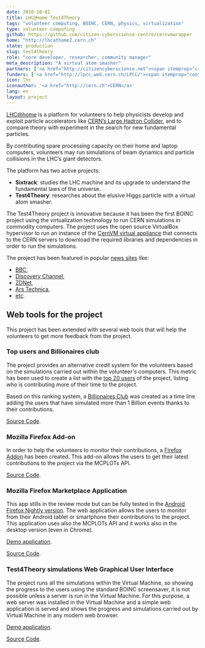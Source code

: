 ```yaml
---
date: 2010-10-01
title: LHC@Home Test4Theory
tags: "volunteer computing, BOINC, CERN, physics, virtualization"
type: volunteer computing 
github: https://github.com/citizen-cyberscience-centre/cernvmwrapper
home: "http://lhcathome2.cern.ch"
state: production
slug: test4theory 
role: "core developer, researcher, community manager"
meta_description: "A virtual atom smasher"
partners: ['<a href="http://citizencyberscience.net"><span itemprop="creator">Citizen Cyberscience Centre</span></a>', '<a href="http://cern.ch"><span itemprop="creator">CERN</span></a>']
funders: ['<a href="http://lpcc.web.cern.ch/LPCC/"><span itemprop="contributor">LHC Physics Centre at CERN</span></a>', '<a href="http://www.shuttleworthfoundation.org/"><span itemprop="contributor">Shuttleworth Foundation</span></a>']
icon: lhc
iconauthor: '<a href="http://cern.ch">CERN</a>'
lang: en
layout: project
---
```



[LHC@home](http://cern.ch/lhc) is a platform for volunteers to help physicists develop and exploit particle accelerators like [CERN’s Large Hadron Collider](http://cern.ch/public/en/lhc/lhc-en.html), and to compare theory with experiment in the search for new fundamental particles.

By contributing spare processing capacity on their home and laptop computers, volunteers may run simulations of beam dynamics and particle collisions in the LHC’s giant detectors.

The platform has two active projects:
 * **Sixtrack**: studies the LHC machine and its upgrade to understand the fundamental laws of the universe.
 * **Test4Theory**: researches about the elusive Higgs particle with a virtual atom smasher.

The Test4Theory project is innovative because it has been the first BOINC project using the virtualization technology to run CERN simulations in commodity computers. The project uses the open source VirtualBox hypervisor to run an instance of the [CernVM virtual appliance](http://cernvm.cern.ch/) that connects to the CERN servers to download the required libraries and dependencies in order to run the simulations.

The project has been featured in popular [news sites](http://lhcathome2.cern.ch/media) like:
 * [BBC](http://www.bbc.co.uk/news/science-environment-14488797), 
 * [Discovery Channel](http://news.discovery.com/space/hunting-the-higgs-boson-from-home-110811.html), 
 * [ZDNet](http://www.zdnet.co.uk/news/emerging-tech/2011/08/09/cern-taps-home-pcs-for-virtual-atom-smashing-40093652/), 
 * [Ars Technica](http://arstechnica.com/science/news/2011/08/virtual-particles-cern-updates-lhchome.ars), 
 * [etc](http://lhcathome2.cern.ch/media).

## Web tools for the project

This project has been extended with several web tools that will help the volunteers to get more feedback from the project.

### Top users and Billionaires club

The project provides an alternative *credit* system for the volunteers based on the simulations carried out within the volunteer's computers. This metric has been used to create a list with the [top 20 users](http://www.citizencyberscience.net/t4t-webapp/stats/) of the project, listing who is contributing more of their time to the project.

Based on this ranking system, a [Billionaires Club](http://www.citizencyberscience.net/t4t-webapp/stats/club.html) was created as a time line adding the users that have simulated more than 1 Billion events thanks to their contributions.

<a target="_blank"
href="https://github.com/citizen-cyberscience-centre/t4t-stats">Source
Code</a>.

### Mozilla Firefox Add-on

In order to help the volunteers to monitor their contributions, a [Firefox Addon](https://addons.mozilla.org/firefox/addon/test4theory-stats-checker) has been created. This add-on allows the users to get their latest contributions to the project via the MCPLOTs API.

<a target="_blank"
href="https://github.com/citizen-cyberscience-centre/t4t-firefox-addon">Source
Code</a>.

### Mozilla Firefox Marketplace Application

This app stills in the review mode but can be fully tested in the [Android Firefox Nightly version](http://nightly.mozilla.org/). The web application allows the users to monitor from their Android tablet or smartphone their contributions to the project. This application uses also the MCPLOTs API and it works also in the desktop version (even in Chrome).

<a target="_blank" href="http://daniellombrana.es/t4t-app/">Demo
application</a>.

<a target="_blank" href="http://github.com/teleyinex/t4t-app/"> Source Code</a>.

### Test4Theory simulations Web Graphical User Interface

The project runs all the simulations within the Virtual Machine, so showing the progress to the users using the standard BOINC screensaver, it is not possible unless a server is run in the Virtual Machine. For this purpose, a web server was installed in the Virtual Machine and a simple web application is served and shows the progress and simulations carried out by Virtual Machine in any modern web browser. 

<a target="_blank" href="http://www.citizencyberscience.net/t4t-webapp/">Demo
application</a>.

<a target="_blank"
href="https://github.com/citizen-cyberscience-centre/t4t-webapp"> Source
Code</a>.
